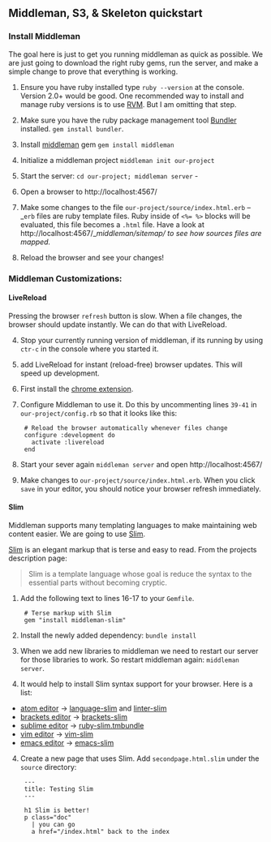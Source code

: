 ## Middleman, S3, & Skeleton quickstart

### Install Middleman

The goal here is just to get you running middleman as quick as possible. We are just going to download the right ruby gems, run the server, and make a simple change to prove that everything is working.

1. Ensure you have ruby installed type `ruby --version` at the console.  Version 2.0+ would be good. One recommended way to install and manage ruby versions is to use [RVM](https://rvm.io/). But I am omitting that step.
3. Make sure you have the ruby package management tool [Bundler](http://bundler.io/) installed. `gem install bundler`.

2. Install [middleman](https://middlemanapp.com/) gem `gem install middleman`

3. Initialize a middleman project `middleman init our-project`
4. Start the server: `cd our-project; middleman server` -
5. Open a browser to http://localhost:4567/
6. Make some changes to the file `our-project/source/index.html.erb` – _`erb` files are ruby template files. Ruby inside of `<%= %>` blocks will be evaluated, this file becomes a `.html` file. Have a look at http://localhost:4567/__middleman/sitemap/ to see how sources files are mapped._
7. Reload the browser and see your changes!

### Middleman Customizations:

####  LiveReload

Pressing the browser `refresh` button is slow. When a file changes, the browser should update instantly. We can do that with LiveReload.

4. Stop your currently running version of middleman, if its running by using `ctr-c` in the console where you started it.

5. add LiveReload for instant (reload-free) browser updates. This will speed up development.
  1. First install the [chrome extension](https://chrome.google.com/webstore/detail/livereload/jnihajbhpnppcggbcgedagnkighmdlei?hl=en).
  2. Configure Middleman to use it. Do this by uncommenting lines `39-41` in `our-project/config.rb` so that it looks like this:

          # Reload the browser automatically whenever files change
          configure :development do
            activate :livereload
          end

6. Start your sever again `middleman server` and open http://localhost:4567/

7. Make changes to `our-project/source/index.html.erb`. When you click `save` in your editor, you should notice your browser refresh immediately.

####  Slim

Middleman supports many templating languages to make maintaining web content easier. We are going to use [Slim](http://slim-lang.com/).

[Slim](http://slim-lang.com/) is an elegant markup that is terse and easy to read. From the projects description page:

>Slim is a template language whose goal is reduce the syntax to the essential parts without becoming cryptic.


1. Add the following text to lines 16-17 to your `Gemfile`.

        # Terse markup with Slim
        gem "install middleman-slim"

2. Install the newly added dependency: `bundle install`
3. When we add new libraries to middleman we need to restart our server for those libraries to work. So restart middleman again: `middleman server`.

5. It would help to install Slim syntax support for your browser. Here is a list:

  * [atom editor](https://atom.io/) → [language-slim](https://atom.io/packages/language-slim) and
  [linter-slim](https://atom.io/packages/linter-slim)
  * [brackets editor](brackets.io) → [brackets-slim](https://github.com/lchamb/brackets-slim)
  * [sublime editor](www.sublimetext.com) → [ruby-slim.tmbundle](https://github.com/slim-template/ruby-slim.tmbundle)
  * [vim editor](www.vim.org) → [vim-slim](https://github.com/slim-template/vim-slim)
  * [emacs editor](www.gnu.org/software/emacs) → [emacs-slim](https://github.com/slim-template/emacs-slim)

4. Create a new page that uses Slim. Add `secondpage.html.slim` under the `source` directory:

        ---
        title: Testing Slim
        ---

        h1 Slim is better!
        p class="doc"
          | you can go
          a href="/index.html" back to the index
